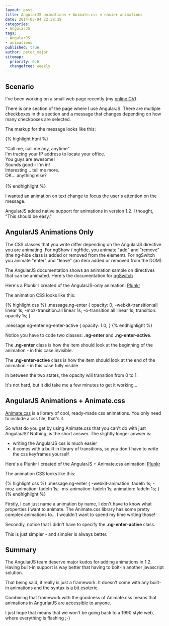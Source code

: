 ```yaml
---
layout: post
title: AngularJS animations + Animate.css = easier animations
date: 2014-05-04 22:38:38
categories:
- AngularJS
tags:
- AngularJS
- animations
published: true
author: peter_major
sitemap:
  priority: 0.6
  changefreq: weekly
---
```

## Scenario

I've been working on a small web page recently (my [online CV](http://cv.petermajor.co.uk)).

There is one section of the page where I use AngularJS. There are multiple checkboxes in this section and a message that changes depending on how many checkboxes are selected.

The markup for the message looks like this:

{% highlight html %}
<ng-switch on="selectedCount">
    <div class="message" ng-switch-when="6">"Call me, call me any, anytime"</div>
    <div class="message" ng-switch-when="5">I'm tracing your IP address to locate your office.</div>
    <div class="message" ng-switch-when="4">You guys are awesome!</div>
    <div class="message" ng-switch-when="3">Sounds good - I'm in!</div>
    <div class="message" ng-switch-when="2">Interesting... tell me more.</div>
    <div class="message" ng-switch-when="1">OK... anything else?</div>
    <div class="message" ng-switch-when="0">&nbsp;</div>
</ng-switch>
{% endhighlight %}

I wanted an animation on text change to focus the user's attention on the message.

AngularJS added native support for animations in version 1.2. I thought, "This should be easy."

<!--more-->

## AngularJS Animations Only

The CSS classes that you write differ depending on the AngularJS directive you are animating. For ngShow / ngHide, you animate "add" and "remove" (the ng-hide class is added or removed from the element). For ngSwitch you animate "enter" and "leave" (an item added or removed from the DOM).

The AngularJS documentation shows an animation sample on directives that can be animated. Here's the documentation for [ngSwitch](https://docs.angularjs.org/api/ng/directive/ngSwitch)

Here's a Plunkr I created of the AngularJS-only animation: [Plunkr](http://plnkr.co/edit/825hZ3rFjj76Hr82dFCT?p=preview)

The animation CSS looks like this:

{% highlight css %}
.message.ng-enter {
  opacity: 0;
  -webkit-transition:all linear 1s;
  -moz-transition:all linear 1s;
  -o-transition:all linear 1s;
  transition: opacity 1s;
}

.message.ng-enter.ng-enter-active {
  opacity: 1.0;
}
{% endhighlight %}

Notice you have to code two classes: __.ng-enter__ and __.ng-enter-active__.

The __.ng-enter__ class is how the item should look at the beginning of the animation - in this case invisible.

The __.ng-enter-active__ class is how the item should look at the end of the animation - in this case fully visible

In between the two states, the opacity will transition from 0 to 1.

It's not hard, but it did take me a few minutes to get it working...

## AngularJS Animations + Animate.css

[Animate.css](http://daneden.github.io/animate.css/) is a library of cool, ready-made css animations. You only need to include a css file, that's it.

So what do you get by using Animate.css that you can't do with just AngularJS? Nothing, is the short answer. The slightly longer anwser is:

* writing the AngularJS css is much easier
* it comes with a built in library of transitions, so you don't have to write the css keyframes yourself

Here's a Plunkr I created of the AngularJS + Animate.css animation: [Plunkr](http://plnkr.co/edit/RXUp9kCp8dz2lzUqSR1j?p=preview)

The animation CSS looks like this:

{% highlight css %}
.message.ng-enter {
    -webkit-animation: fadeIn 1s;
    -moz-animation: fadeIn 1s;
    -ms-animation: fadeIn 1s;
    animation: fadeIn 1s;
}
{% endhighlight %}

Firstly, I can just name a animation by name, I don't have to know what properties I want to animate. The Animate.css library has some pretty complex animations to... I wouldn't want to spend my time writing those!

Secondly, notice that I didn't have to specify the __.ng-enter-active__ class.

This is just simpler - and simpler is always better.

## Summary

The AngularJS team deserve major kudos for adding animations in 1.2. Having built-in support is way better that having to bolt-in another javascript solution.

That being said, it really is just a framework. It doesn't come with any built-in animations and the syntax is a bit esoteric.

Combining that framework with the goodness of Animate.css means that animations in AngurlarJS are accessible to anyone.

I just hope that means that we won't be going back to a 1990 style web, where everything is flashing ;-)
